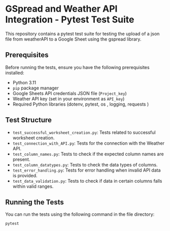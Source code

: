 # GSpread and Weather API Integration - Pytest Test Suite

This repository contains a pytest test suite for testing the upload of a json file from weatherAPI to a Google Sheet using the gspread library.

## Prerequisites

Before running the tests, ensure you have the following prerequisites installed:

- Python 3.11
- `pip` package manager
- Google Sheets API credentials JSON file (`Project_key`)
- Weather API key (set in your environment as `API_key`)
- Required Python libraries (dotenv, pytest, os , logging, requests )

## Test Structure

- `test_successful_worksheet_creation.py`: Tests related to successful worksheet creation.
- `test_connection_with_API.py`: Tests for the connection with the Weather API.
- `test_column_names.py`: Tests to check if the expected column names are present.
- `test_column_datatypes.py`: Tests to check the data types of columns.
- `test_error_handling.py`: Tests for error handling when invalid API data is provided.
- `test_data_validation.py`: Tests to check if data in certain columns falls within valid ranges.


## Running the Tests

You can run the tests using the following command in the file directory:

```bash
pytest
```
